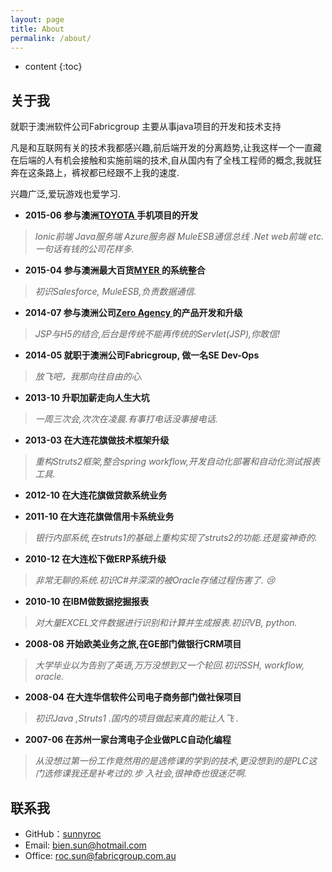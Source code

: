 ```yaml
---
layout: page
title: About
permalink: /about/
---
```


* content
{:toc}

## 关于我

就职于澳洲软件公司Fabricgroup 主要从事java项目的开发和技术支持

凡是和互联网有关的技术我都感兴趣,前后端开发的分离趋势,让我这样一个一直藏在后端的人有机会接触和实施前端的技术,自从国内有了全栈工程师的概念,我就狂奔在这条路上，裤衩都已经跟不上我的速度.

兴趣广泛,爱玩游戏也爱学习.



* **2015-06		参与澳洲[TOYOTA ](http://www.toyota.com.au/) 手机项目的开发**

>*Ionic前端 Java服务端 Azure服务器 MuleESB通信总线 .Net web前端 etc.一句话有钱的公司花样多.*

* **2015-04		参与澳洲最大百货[MYER ](http://myer.com.au/) 的系统整合**

>*初识Salesforce, MuleESB,负责数据通信.*

* **2014-07		参与澳洲公司[Zero Agency ](http://agencyzero.com/) 的产品开发和升级**

>*JSP与H5的结合,后台是传统不能再传统的Servlet(JSP),你敢信!*

* **2014-05		就职于澳洲公司Fabricgroup, 做一名SE Dev-Ops**

>*放飞吧，我那向往自由的心.*

* **2013-10		升职加薪走向人生大坑**

>*一周三次会,次次在凌晨.有事打电话没事接电话.*

* **2013-03		在大连花旗做技术框架升级**

>*重构Struts2框架,整合spring workflow,开发自动化部署和自动化测试报表工具.*

* **2012-10		在大连花旗做贷款系统业务**

* **2011-10		在大连花旗做信用卡系统业务**

>*银行内部系统,在struts1的基础上重构实现了struts2的功能.还是蛮神奇的.*

* **2010-12		在大连松下做ERP系统升级**

>*非常无聊的系统.初识C#并深深的被Oracle存储过程伤害了. :cry:*

* **2010-10 	在IBM做数据挖掘报表**

>*对大量EXCEL文件数据进行识别和计算并生成报表.初识VB, python.*

* **2008-08 	开始欧美业务之旅,在GE部门做银行CRM项目**

>*大学毕业以为告别了英语,万万没想到又一个轮回.初识SSH, workflow, oracle.*

* **2008-04 	在大连华信软件公司电子商务部门做社保项目**

>*初识Java ,Struts1 .国内的项目做起来真的能让人飞 .*

* **2007-06 	在苏州一家台湾电子企业做PLC自动化编程**

>*从没想过第一份工作竟然用的是选修课的学到的技术,更没想到的是PLC这门选修课我还是补考过的.步
入社会,很神奇也很迷茫啊.*

## 联系我

* GitHub：[sunnyroc](https://github.com/sunnyroc)
* Email: bien.sun@hotmail.com
* Office:	roc.sun@fabricgroup.com.au
